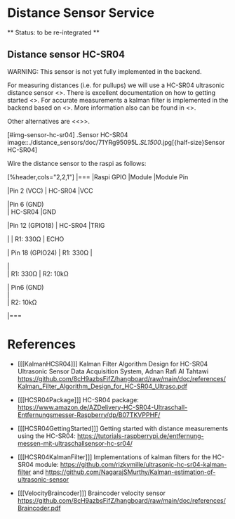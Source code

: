 # Distance Sensor Service
** Status: to be re-integrated **

## Distance sensor HC-SR04
WARNING: This sensor is not yet fully implemented in the backend.

For measuring distances (i.e. for pullups) we will use a HC-SR04 ultrasonic distance sensor <<HCSR04Package>>.
There is excellent documentation on how to getting started <<HCSR04GettingStarted>>.
For accurate measurements a kalman filter is implemented in the backend based on <<HCSR04KalmanFilter>>.
More information also can be found in <<KalmanHCSR04>>.

Other alternatives are <<<VelocityBraincoder>>>.

[#img-sensor-hc-sr04]
.Sensor HC-SR04
image::./distance_sensors/doc/71YRg95095L._SL1500_.jpg[{half-size}Sensor HC-SR04]


Wire the distance sensor to the raspi as follows:

[%header,cols="2,2,1"] 
|===
|Raspi GPIO
|Module
|Module Pin

|Pin 2 (VCC)
| HC-SR04 
|VCC

|Pin 6 (GND)  
| HC-SR04 
|GND

|Pin 12 (GPIO18)
| HC-SR04 
|TRIG

|
| R1: 330Ω 
| ECHO 

| Pin 18 (GPIO24) 
| R1: 330Ω 
|          

|                 
| R1: 330Ω 
| R2: 10kΩ   

| Pin6 (GND)      
|          
|  R2: 10kΩ  

|===


# References
* [[[KalmanHCSR04]]]  Kalman Filter Algorithm Design for HC-SR04 Ultrasonic Sensor Data Acquisition System, Adnan Rafi Al Tahtawi https://github.com/8cH9azbsFifZ/hangboard/raw/main/doc/references/Kalman_Filter_Algorithm_Design_for_HC-SR04_Ultraso.pdf
* [[[HCSR04Package]]] HC-SR04 package: https://www.amazon.de/AZDelivery-HC-SR04-Ultraschall-Entfernungsmesser-Raspberry/dp/B07TKVPPHF/
* [[[HCSR04GettingStarted]]] Getting started with distance measurements using the HC-SR04: https://tutorials-raspberrypi.de/entfernung-messen-mit-ultraschallsensor-hc-sr04/
* [[[HCSR04KalmanFilter]]] Implementations of kalman filters for the HC-SR04 module: https://github.com/rizkymille/ultrasonic-hc-sr04-kalman-filter and https://github.com/NagarajSMurthy/Kalman-estimation-of-ultrasonic-sensor

* [[[VelocityBraincoder]]] Braincoder velocity sensor https://github.com/8cH9azbsFifZ/hangboard/raw/main/doc/references/Braincoder.pdf

